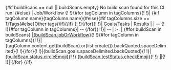 {#if buildScans == null || buildScans.empty}
No build scan found for this CI run.
{#else}
| Job/Workflow {!
!}{#for tagColumn in tagColumns}{!
!}| {#if tagColumn.name}{tagColumn.name}{#else}{#if tagColumns.size == 1}Tags{#else}Other tags{/if}{/if} {!
!}{/for}{!
!}| Goals/Tasks | Results |
| -- {!
!}{#for tagColumn in tagColumns}| -- {/for}{!
!}| -- | :-: |
{#for buildScan in buildScans}
|[{buildScan.jobOrWorkflow}]({buildScan.jobOrWorkflowUri} "Build"){!
!}{#for tagColumn in tagColumns}{!
!}|{tagColumn.content.get(buildScan).or(list:create()).backQuoted.spaceDelimited}{!
!}{/for}{!
!}|{buildScan.goals.spaceDelimited.backQuoted}{!
!}|[{buildScan.status.circleEmoji}]({buildScan.statusUri} "Build Scan"){!
!} [{buildScan.testStatus.checkEmoji}]({buildScan.testsUri} "Tests"){!
!} [:page_with_curl:]({buildScan.logsUri} "Logs"){!
!}|
{/for}
{/if}